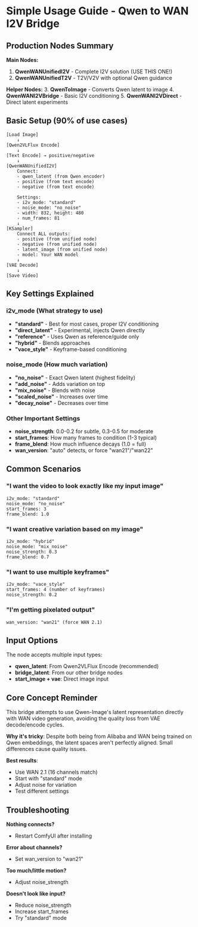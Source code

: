 # Simple Usage Guide - Qwen to WAN I2V Bridge

## Production Nodes Summary

**Main Nodes:**
1. **QwenWANUnifiedI2V** - Complete I2V solution (USE THIS ONE!)
2. **QwenWANUnifiedT2V** - T2V/V2V with optional Qwen guidance

**Helper Nodes:**
3. **QwenToImage** - Converts Qwen latent to image
4. **QwenWANI2VBridge** - Basic I2V conditioning
5. **QwenWANI2VDirect** - Direct latent experiments

## Basic Setup (90% of use cases)

```
[Load Image]
    ↓
[Qwen2VLFlux Encode]
    ↓
[Text Encode] → positive/negative
    ↓
[QwenWANUnifiedI2V]
    Connect:
    - qwen_latent (from Qwen encoder)
    - positive (from text encode)
    - negative (from text encode)

    Settings:
    - i2v_mode: "standard"
    - noise_mode: "no_noise"
    - width: 832, height: 480
    - num_frames: 81
    ↓
[KSampler]
    Connect ALL outputs:
    - positive (from unified node)
    - negative (from unified node)
    - latent_image (from unified node)
    - model: Your WAN model
    ↓
[VAE Decode]
    ↓
[Save Video]
```

## Key Settings Explained

### i2v_mode (What strategy to use)
- **"standard"** - Best for most cases, proper I2V conditioning
- **"direct_latent"** - Experimental, injects Qwen directly
- **"reference"** - Uses Qwen as reference/guide only
- **"hybrid"** - Blends approaches
- **"vace_style"** - Keyframe-based conditioning

### noise_mode (How much variation)
- **"no_noise"** - Exact Qwen latent (highest fidelity)
- **"add_noise"** - Adds variation on top
- **"mix_noise"** - Blends with noise
- **"scaled_noise"** - Increases over time
- **"decay_noise"** - Decreases over time

### Other Important Settings
- **noise_strength**: 0.0-0.2 for subtle, 0.3-0.5 for moderate
- **start_frames**: How many frames to condition (1-3 typical)
- **frame_blend**: How much influence decays (1.0 = full)
- **wan_version**: "auto" detects, or force "wan21"/"wan22"

## Common Scenarios

### "I want the video to look exactly like my input image"
```
i2v_mode: "standard"
noise_mode: "no_noise"
start_frames: 3
frame_blend: 1.0
```

### "I want creative variation based on my image"
```
i2v_mode: "hybrid"
noise_mode: "mix_noise"
noise_strength: 0.3
frame_blend: 0.7
```

### "I want to use multiple keyframes"
```
i2v_mode: "vace_style"
start_frames: 4 (number of keyframes)
noise_strength: 0.2
```

### "I'm getting pixelated output"
```
wan_version: "wan21" (force WAN 2.1)
```

## Input Options

The node accepts multiple input types:
- **qwen_latent**: From Qwen2VLFlux Encode (recommended)
- **bridge_latent**: From our other bridge nodes
- **start_image + vae**: Direct image input

## Core Concept Reminder

This bridge attempts to use Qwen-Image's latent representation directly with WAN video generation, avoiding the quality loss from VAE decode/encode cycles.

**Why it's tricky**: Despite both being from Alibaba and WAN being trained on Qwen embeddings, the latent spaces aren't perfectly aligned. Small differences cause quality issues.

**Best results**:
- Use WAN 2.1 (16 channels match)
- Start with "standard" mode
- Adjust noise for variation
- Test different settings

## Troubleshooting

**Nothing connects?**
- Restart ComfyUI after installing

**Error about channels?**
- Set wan_version to "wan21"

**Too much/little motion?**
- Adjust noise_strength

**Doesn't look like input?**
- Reduce noise_strength
- Increase start_frames
- Try "standard" mode
